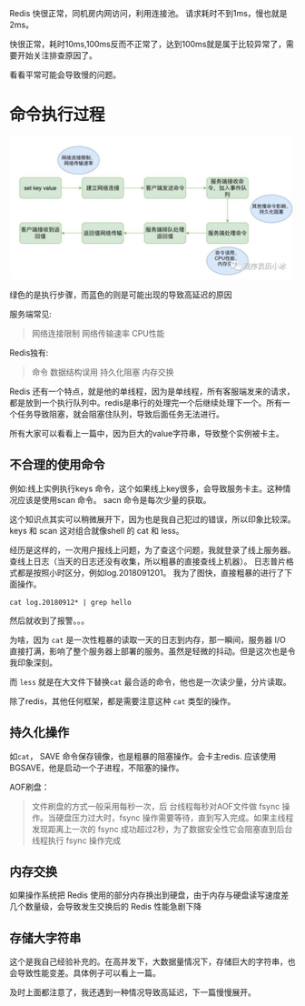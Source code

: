 Redis 快很正常，同机房内网访问，利用连接池。
请求耗时不到1ms，慢也就是2ms。

快很正常，耗时10ms,100ms反而不正常了，达到100ms就是属于比较异常了，需要开始关注排查原因了。

看看平常可能会导致慢的问题。

# 命令执行过程


![](../media//202007/2020-07-08_205210.png)

绿色的是执行步骤，而蓝色的则是可能出现的导致高延迟的原因

 服务端常见:
> 网络连接限制
网络传输速率
CPU性能

 Redis独有:
>  命令
 数据结构误用
 持久化阻塞
 内存交换

Redis 还有一个特点，就是他的单线程，因为是单线程，所有客服端发来的请求，都是放到一个执行队列中。redis是串行的处理完一个后继续处理下一个。所有一个任务导致阻塞，就会阻塞住队列，导致后面任务无法进行。

所有大家可以看看上一篇中，因为巨大的value字符串，导致整个实例被卡主。

## 不合理的使用命令
例如:线上实例执行keys 命令，这个如果线上key很多，会导致服务卡主。这种情况应该是使用scan 命令。
sacn 命令是每次少量的获取。

这个知识点其实可以稍微展开下，因为也是我自己犯过的错误，所以印象比较深。
keys 和 scan 这对组合就像shell 的 cat 和 less。

经历是这样的，一次用户报线上问题，为了查这个问题，我就登录了线上服务器。查线上日志（当天的日志还没有收集，所以粗暴的直接查线上机器）。
日志普片格式都是按照小时区分，例如log.2018091201。
我为了图快，直接粗暴的进行了下面操作。
```
cat log.20180912* | grep hello
```
然后就收到了报警。。。

为啥，因为 `cat` 是一次性粗暴的读取一天的日志到内存，那一瞬间，服务器 I/O 直接打满，影响了整个服务器上部署的服务。虽然是轻微的抖动。但是这次也是令我印象深刻。

而 `less` 就是在大文件下替换`cat` 最合适的命令，他也是一次读少量，分片读取。

除了redis，其他任何框架，都是需要注意这种 `cat` 类型的操作。


##  持久化操作
如`cat`， SAVE 命令保存镜像，也是粗暴的阻塞操作。会卡主redis.
应该使用BGSAVE，他是启动一个子进程，不阻塞的操作。

AOF刷盘：
> 文件刷盘的方式一般采用每秒一次，后 台线程每秒对AOF文件做 fsync 操作。当硬盘压力过大时，fsync 操作需要等待，直到写入完成。如果主线程发现距离上一次的 fsync 成功超过2秒，为了数据安全性它会阻塞直到后台线程执行 fsync 操作完成

## 内存交换
如果操作系统把 Redis 使用的部分内存换出到硬盘，由于内存与硬盘读写速度差几个数量级，会导致发生交换后的 Redis 性能急剧下降

## 存储大字符串
这个是我自己经验补充的。在高并发下，大数据量情况下，存储巨大的字符串，也会导致性能变差。具体例子可以看上一篇。


及时上面都注意了，我还遇到一种情况导致高延迟，下一篇慢慢展开。
